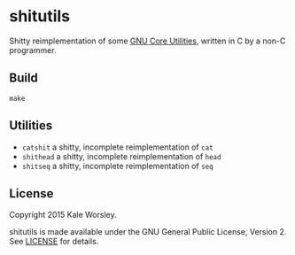 # shitutils

Shitty reimplementation of some [GNU Core Utilities](https://www.gnu.org/software/coreutils/), written in C by a non-C programmer.

## Build

`make`

## Utilities

- `catshit` a shitty, incomplete reimplementation of `cat`
- `shithead` a shitty, incomplete reimplementation of `head`
- `shitseq` a shitty, incomplete reimplementation of `seq`

## License

Copyright 2015 Kale Worsley.

shitutils is made available under the GNU General Public License, Version 2. See [LICENSE](LICENSE) for details.
